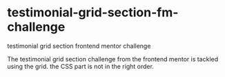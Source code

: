 # testimonial-grid-section-fm-challenge
testimonial grid section frontend mentor challenge 

The testimonial grid section challenge from the frontend  mentor is tackled using the grid. the CSS part is not in the right order.
